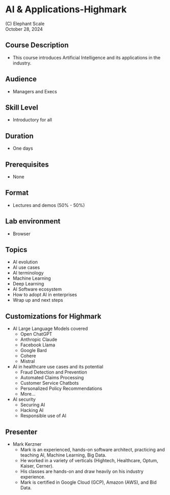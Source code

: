 # AI & Applications-Highmark

(C) Elephant Scale  
October 28, 2024

## Course Description

* This course introduces Artificial Intelligence and its applications in the industry.

## Audience
* Managers and Execs

## Skill Level

* Introductory for all

## Duration
* One days

## Prerequisites
* None

## Format
* Lectures and demos (50% - 50%)

## Lab environment
* Browser

## Topics

* AI evolution
* AI use cases
* AI terminology
* Machine Learning
* Deep Learning
* AI Software ecosystem
* How to adopt AI in enterprises
* Wrap up and next steps

## Customizations for Highmark
* AI Large Language Models covered
  * Open ChatGPT 
  * Anthropic Claude
  * Facebook Llama
  * Google Bard
  * Cohere
  * Mistral
* AI in healthcare use cases and its potential
  * Fraud Detection and Prevention
  * Automated Claims Processing
  * Customer Service Chatbots
  * Personalized Policy Recommendations
  * More...
* AI security
  * Securing AI
  * Hacking AI
  * Responsible use of AI

## Presenter 
* Mark Kerzner
  * Mark is an experienced, hands-on software architect, practicing and teaching AI, Machine Learning, Big Data.
  * He worked in a variety of verticals (Hightech, Healthcare, Optum, Kaiser, Cerner). 
  * His classes are hands-on and draw heavily on his industry experience. 
  * Mark is certified in Google Cloud (GCP), Amazon (AWS), and Bid Data.